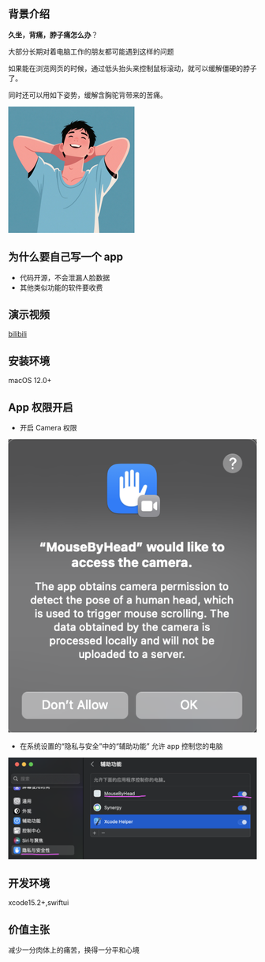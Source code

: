## 背景介绍

**久坐，背痛，脖子痛怎么办**？

大部分长期对着电脑工作的朋友都可能遇到这样的问题

如果能在浏览网页的时候，通过低头抬头来控制鼠标滚动，就可以缓解僵硬的脖子了。

同时还可以用如下姿势，缓解含胸驼背带来的苦痛。

![appicon](./img/icon_256.png)

## 为什么要自己写一个 app

- 代码开源，不会泄漏人脸数据
- 其他类似功能的软件要收费

## 演示视频

[bilibili](https://www.bilibili.com/video/BV1fwVAzREFr/)

## 安装环境

macOS 12.0+

## App 权限开启

- 开启 Camera 权限

![camera](./img/en_camera.png)

- 在系统设置的“隐私与安全”中的“辅助功能” 允许 app 控制您的电脑

![](./img/set.png)

## 开发环境

xcode15.2+,swiftui

## 价值主张

减少一分肉体上的痛苦，换得一分平和心境
